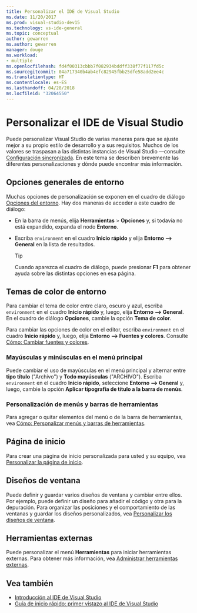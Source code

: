 ```yaml
---
title: Personalizar el IDE de Visual Studio
ms.date: 11/20/2017
ms.prod: visual-studio-dev15
ms.technology: vs-ide-general
ms.topic: conceptual
author: gewarren
ms.author: gewarren
manager: douge
ms.workload:
- multiple
ms.openlocfilehash: fd4f00313cbbb7f082934bddff338f77f117fd5c
ms.sourcegitcommit: 04a717340b4ab4efc82945fbb25dfe58add2ee4c
ms.translationtype: HT
ms.contentlocale: es-ES
ms.lasthandoff: 04/28/2018
ms.locfileid: "32064550"
---
```

# <a name="personalize-the-visual-studio-ide"></a>Personalizar el IDE de Visual Studio

Puede personalizar Visual Studio de varias maneras para que se ajuste mejor a su propio estilo de desarrollo y a sus requisitos. Muchos de los valores se traspasan a las distintas instancias de Visual Studio &mdash;consulte [Configuración sincronizada](../ide/synchronized-settings-in-visual-studio.md). En este tema se describen brevemente las diferentes personalizaciones y dónde puede encontrar más información.

## <a name="general-environment-options"></a>Opciones generales de entorno

Muchas opciones de personalización se exponen en el cuadro de diálogo [Opciones del entorno](../ide/reference/environment-options-dialog-box.md). Hay dos maneras de acceder a este cuadro de diálogo:

- En la barra de menús, elija **Herramientas** > **Opciones** y, si todavía no está expandido, expanda el nodo **Entorno**.

- Escriba `environment` en el cuadro **Inicio rápido** y elija **Entorno --> General** en la lista de resultados.

   > [!TIP]
   > Cuando aparezca el cuadro de diálogo, puede presionar **F1** para obtener ayuda sobre las distintas opciones en esa página.

## <a name="environment-color-themes"></a>Temas de color de entorno

Para cambiar el tema de color entre claro, oscuro y azul, escriba `environment` en el cuadro **Inicio rápido** y, luego, elija **Entorno --> General**. En el cuadro de diálogo **Opciones**, cambie la opción **Tema de color**.

Para cambiar las opciones de color en el editor, escriba `environment` en el cuadro **Inicio rápido** y, luego, elija **Entorno --> Fuentes y colores**. Consulte [Cómo: Cambiar fuentes y colores](../ide/how-to-change-fonts-and-colors-in-visual-studio.md).

### <a name="main-menu-casing"></a>Mayúsculas y minúsculas en el menú principal

Puede cambiar el uso de mayúsculas en el menú principal y alternar entre **tipo título** ("Archivo") y **Todo mayúsculas** ("ARCHIVO"). Escriba `environment` en el cuadro **Inicio rápido**, seleccione **Entorno --> General** y, luego, cambie la opción **Aplicar tipografía de título a la barra de menús**.

### <a name="customize-menus-and-toolbars"></a>Personalización de menús y barras de herramientas

Para agregar o quitar elementos del menú o de la barra de herramientas, vea [Cómo: Personalizar menús y barras de herramientas](../ide/how-to-customize-menus-and-toolbars-in-visual-studio.md).

## <a name="start-page"></a>Página de inicio

Para crear una página de inicio personalizada para usted y su equipo, vea [Personalizar la página de inicio](../ide/customizing-the-start-page-for-visual-studio.md).

## <a name="window-layouts"></a>Diseños de ventana

Puede definir y guardar varios diseños de ventana y cambiar entre ellos. Por ejemplo, puede definir un diseño para añadir el código y otra para la depuración. Para organizar las posiciones y el comportamiento de las ventanas y guardar los diseños personalizados, vea [Personalizar los diseños de ventana](../ide/customizing-window-layouts-in-visual-studio.md).

## <a name="external-tools"></a>Herramientas externas

Puede personalizar el menú **Herramientas** para iniciar herramientas externas. Para obtener más información, vea [Administrar herramientas externas](../ide/managing-external-tools.md).

## <a name="see-also"></a>Vea también

- [Introducción al IDE de Visual Studio](../ide/visual-studio-ide.md)
- [Guía de inicio rápido: primer vistazo al IDE de Visual Studio](../ide/quickstart-ide-orientation.md)